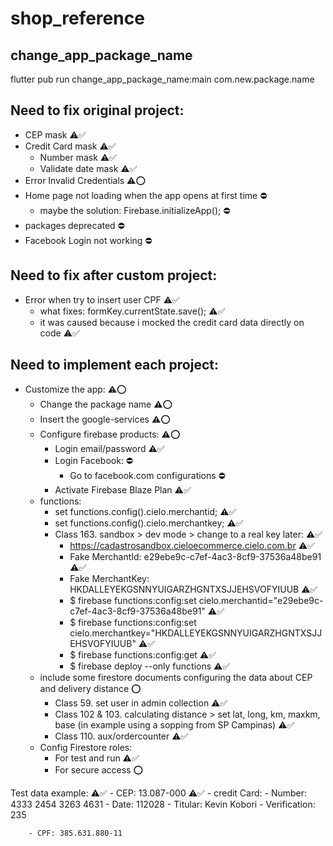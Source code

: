 # shop_reference

## change_app_package_name
flutter pub run change_app_package_name:main com.new.package.name

## Need to fix original project:
- CEP mask ⚠️✅
- Credit Card mask ⚠️✅
    - Number mask ⚠️✅
    - Validate date mask ⚠️✅
- Error Invalid Credentials ⚠️⭕
- Home page not loading when the app opens at first time ⛔
    - maybe the solution: Firebase.initializeApp(); ⛔
- packages deprecated ⛔
- Facebook Login not working ⛔

## Need to fix after custom project:
- Error when try to insert user CPF ⚠️✅
    - what fixes: formKey.currentState.save(); ⚠️✅
    - it was caused because i mocked the credit card data directly on code ⚠️✅

## Need to implement each project:
- Customize the app: ⚠️⭕
    - Change the package name ⚠️⭕
    - Insert the google-services ⚠️⭕
    - Configure firebase products: ⚠️⭕
        - Login email/password ⚠️✅
        - Login Facebook: ⛔
            - Go to facebook.com configurations ⛔
        - Activate Firebase Blaze Plan ⚠️✅
    - functions:
        - set functions.config().cielo.merchantid; ⚠️✅
        - set functions.config().cielo.merchantkey; ⚠️✅
        - Class 163. sandbox > dev mode > change to a real key later: ⚠️✅
            - https://cadastrosandbox.cieloecommerce.cielo.com.br ⚠️✅
            - Fake MerchantId: e29ebe9c-c7ef-4ac3-8cf9-37536a48be91 ⚠️✅
            - Fake MerchantKey: HKDALLEYEKGSNNYUIGARZHGNTXSJJEHSVOFYIUUB ⚠️✅
            - $ firebase functions:config:set cielo.merchantid="e29ebe9c-c7ef-4ac3-8cf9-37536a48be91" ⚠️✅
            - $ firebase functions:config:set cielo.merchantkey="HKDALLEYEKGSNNYUIGARZHGNTXSJJEHSVOFYIUUB" ⚠️✅
            - $ firebase functions:config:get ⚠️✅
            - $ firebase deploy --only functions ⚠️✅
    - include some firestore documents configuring the data about CEP and delivery distance ⭕
        - Class 59. set user in admin collection ⚠️✅
        - Class 102 & 103. calculating distance > set lat, long, km, maxkm, base (in example using a sopping from SP Campinas) ⚠️✅
        - Class 110. aux/ordercounter ⚠️✅
    - Config Firestore roles:
        - For test and run ⚠️✅
        - For secure access ⭕
        
Test data example: ⚠️✅
    - CEP: 13.087-000 ⚠️✅
    - credit Card:
        - Number: 4333 2454 3263 4631
        - Date: 112028
        - Titular: Kevin Kobori 
        - Verification: 235

        - CPF: 385.631.880-11